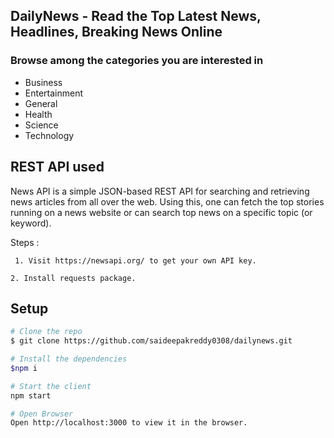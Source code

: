 ## DailyNews - Read the Top Latest News, Headlines, Breaking News Online 
### Browse among the categories  you are interested in 
* Business
* Entertainment
* General
* Health
* Science
* Technology

## REST API used
News API is a simple JSON-based REST API for searching and retrieving news articles from all over the web. Using this, one can fetch the top stories running on a news website or can search top news on a specific topic (or keyword).

Steps :

``` 1. Visit https://newsapi.org/ to get your own API key.```

```2. Install requests package.```

## Setup
```sh
# Clone the repo
$ git clone https://github.com/saideepakreddy0308/dailynews.git

# Install the dependencies 
$npm i

# Start the client
npm start

# Open Browser
Open http://localhost:3000 to view it in the browser.

```
